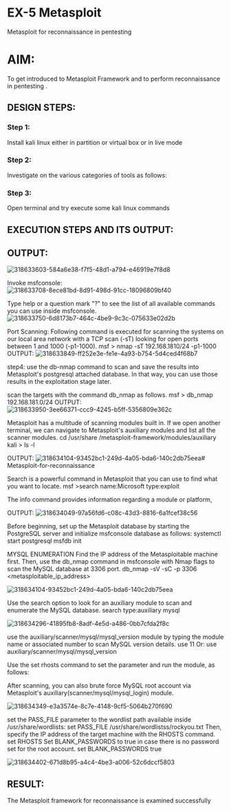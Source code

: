 
# EX-5 Metasploit
Metasploit for reconnaissance in pentesting

# AIM:

To get introduced to Metasploit Framework and to  perform reconnaissance  in pentesting .

## DESIGN STEPS:

### Step 1:

Install kali linux either in partition or virtual box or in live mode

### Step 2:

Investigate on the various categories of tools as follows:

### Step 3:

Open terminal and try execute some kali linux commands

## EXECUTION STEPS AND ITS OUTPUT:


## OUTPUT:
![318633603-584a6e38-f7f5-48d1-a794-e46919e7f8d8](https://github.com/pavankishore-AIDS/Metasploit-for-reconnaissance/assets/94154941/f29c0c9d-3a29-415b-a2cf-36775f4a3e38)


Invoke msfconsole:
![318633708-8ece81bd-8d91-498d-91cc-18096809bf40](https://github.com/pavankishore-AIDS/Metasploit-for-reconnaissance/assets/94154941/51f1c869-68dc-44e4-bad8-5f76f405f482)

Type help or a question mark "?" to see the list of all available commands you can use inside msfconsole.
![318633750-6d8173b7-464c-4be9-9c3c-075633e02d2b](https://github.com/pavankishore-AIDS/Metasploit-for-reconnaissance/assets/94154941/08c6f323-2fd6-4415-bdd6-cc3f09751995)

Port Scanning:
Following command is executed for scanning the systems on our local area network with a TCP scan (-sT) looking for open ports between 1 and 1000 (-p1-1000). msf > nmap -sT 192.168.1810/24 -p1-1000
OUTPUT:
![318633849-ff252e3e-fe1e-4a93-b754-5d4ced4f68b7](https://github.com/pavankishore-AIDS/Metasploit-for-reconnaissance/assets/94154941/f2a7e113-9cc7-4a08-a5ab-47b6dc35ecbf)

step4: use the db-nmap command to scan and save the results into Metasploit's postgresql attached database. In that way, you can use those results in the exploitation stage later.

scan the targets with the command db_nmap as follows. msf > db_nmap 192.168.181.0/24
OUTPUT:
![318633950-3ee66371-ccc9-4245-b5ff-5356809e362c](https://github.com/pavankishore-AIDS/Metasploit-for-reconnaissance/assets/94154941/b6e80768-1519-4bf0-b228-52154fc7f636)

Metasploit has a multitude of scanning modules built in. If we open another terminal, we can navigate to Metasploit's auxiliary modules and list all the scanner modules. cd /usr/share /metasploit-framework/modules/auxiliary kali > ls -l

OUTPUT:
![318634104-93452bc1-249d-4a05-bda6-140c2db75eea](https://github.com/pavankishore-AIDS/Metasploit-for-reconnaissance/assets/94154941/f0449365-a1fa-4372-a5e2-a60a64ca1a83)# Metasploit-for-reconnaissance

Search is a powerful command in Metasploit that you can use to find what you want to locate. msf >search name:Microsoft type:exploit

The info command provides information regarding a module or platform,

OUTPUT:
![318634049-97a56fd6-c08c-43d3-8816-6a1fcef38c56](https://github.com/pavankishore-AIDS/Metasploit-for-reconnaissance/assets/94154941/7f22c9d3-5d94-4c7a-bf13-37d9b6d97f74)

Before beginning, set up the Metasploit database by starting the PostgreSQL server and initialize msfconsole database as follows: systemctl start postgresql msfdb init

MYSQL ENUMERATION
Find the IP address of the Metasploitable machine first. Then, use the db_nmap command in msfconsole with Nmap flags to scan the MySQL database at 3306 port. db_nmap -sV -sC -p 3306 <metasploitable_ip_address>

![318634104-93452bc1-249d-4a05-bda6-140c2db75eea](https://github.com/pavankishore-AIDS/Metasploit-for-reconnaissance/assets/94154941/23a42c7a-bbb5-42e3-a695-6ea655ab5408)

Use the search option to look for an auxiliary module to scan and enumerate the MySQL database. search type:auxiliary mysql

![318634296-41895fb8-8adf-4e5d-a486-0bb7cfda2f8c](https://github.com/pavankishore-AIDS/Metasploit-for-reconnaissance/assets/94154941/2d6b5655-f6b2-48ee-a7ea-3e8351efe49f)


use the auxiliary/scanner/mysql/mysql_version module by typing the module name or associated number to scan MySQL version details. use 11 Or: use auxiliary/scanner/mysql/mysql_version

Use the set rhosts command to set the parameter and run the module, as follows:

After scanning, you can also brute force MySQL root account via Metasploit's auxiliary(scanner/mysql/mysql_login) module.

![318634349-e3a3574e-8c7e-4148-9cf5-5064b270f690](https://github.com/pavankishore-AIDS/Metasploit-for-reconnaissance/assets/94154941/26f11bdb-a652-4c6b-81b8-c59abbee63cb)

set the PASS_FILE parameter to the wordlist path available inside /usr/share/wordlists: set PASS_FILE /usr/share/wordlistss/rockyou.txt Then, specify the IP address of the target machine with the RHOSTS command. set RHOSTS Set BLANK_PASSWORDS to true in case there is no password set for the root account. set BLANK_PASSWORDS true

![318634402-671d8b95-a4c4-4be3-a006-52c6dccf5803](https://github.com/pavankishore-AIDS/Metasploit-for-reconnaissance/assets/94154941/28a2fb5f-8cf1-449a-a18b-68055506bf19)



## RESULT:
The Metasploit framework for reconnaissance is  examined successfully

